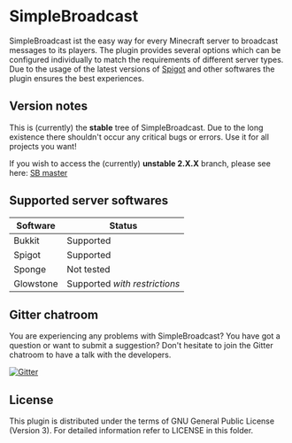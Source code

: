SimpleBroadcast
===============

SimpleBroadcast ist the easy way for every Minecraft server to broadcast messages to its players. The plugin provides several options which can be configured individually to match the requirements of different server types. Due to the usage of the latest versions of [Spigot](https://spigotmc.org) and other softwares the plugin ensures the best experiences.

Version notes
-------------

This is (currently) the **stable** tree of SimpleBroadcast. Due to the long existence there shouldn't occur any critical bugs or errors. Use it for all projects you want!

If you wish to access the (currently) **unstable 2.X.X** branch, please see here: [SB master](https://github.com/SimpleBroadcast/SimpleBroadcast/tree/master)

Supported server softwares
--------------------------

| Software | Status |
| -------- | ------ |
| Bukkit | Supported  |
| Spigot | Supported  |
| Sponge | Not tested |
| Glowstone | Supported *with restrictions* |

Gitter chatroom
---------------

You are experiencing any problems with SimpleBroadcast? You have got a question or want to submit a suggestion? Don't hesitate to join the Gitter chatroom to have a talk with the developers.

[![Gitter](https://badges.gitter.im/Join%20Chat.svg)](https://gitter.im/SimpleBroadcast/SimpleBroadcast)

License
-------

This plugin is distributed under the terms of GNU General Public License (Version 3).
For detailed information refer to LICENSE in this folder.
